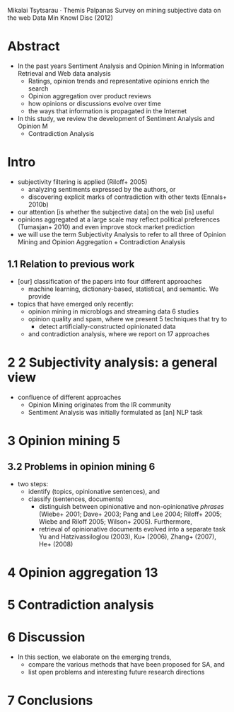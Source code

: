 Mikalai Tsytsarau · Themis Palpanas
Survey on mining subjective data on the web
Data Min Knowl Disc (2012)

# Abstract

* In the past years Sentiment Analysis and Opinion Mining in
  Information Retrieval and Web data analysis
  * Ratings, opinion trends and representative opinions enrich the search
  * Opinion aggregation over product reviews
  * how opinions or discussions evolve over time
  * the ways that information is propagated in the Internet
* In this study, we review the development of Sentiment Analysis and Opinion M
  + Contradiction Analysis

# Intro

* subjectivity filtering is applied (Riloff+ 2005)
  * analyzing sentiments expressed by the authors, or
  * discovering explicit marks of contradiction with other texts
    (Ennals+ 2010b)
* our attention [is whether the subjective data] on the web [is] useful
* opinions aggregated at a large scale may reflect political preferences
  (Tumasjan+ 2010) and even improve stock market prediction
* we will use the term Subjectivity Analysis to refer to all three of
  Opinion Mining and Opinion Aggregation + Contradiction Analysis

## 1.1 Relation to previous work

* [our] classification of the papers into four different approaches
  * machine learning, dictionary-based, statistical, and semantic. We provide
* topics that have emerged only recently:
  * opinion mining in microblogs and streaming data 6 studies
  * opinion quality and spam, where we present 5 techniques that try to
    * detect artificially-constructed opinionated data
  * and contradiction analysis, where we report on 17 approaches

# 2 2 Subjectivity analysis: a general view

* confluence of different approaches
  * Opinion Mining originates from the IR community
  * Sentiment Analysis was initially formulated as [an] NLP task

# 3 Opinion mining 5

## 3.2 Problems in opinion mining 6

* two steps:
  * identify (topics, opinionative sentences), and
  * classify (sentences, documents)
    * distinguish between opinionative and non-opinionative _phrases_
      (Wiebe+ 2001; Dave+ 2003; Pang and Lee 2004; Riloff+
      2005; Wiebe and Riloff 2005; Wilson+ 2005). Furthermore,
    * retrieval of opinionative documents evolved into a separate task
      Yu and Hatzivassiloglou (2003), Ku+ (2006), Zhang+ (2007),
      He+ (2008)

# 4 Opinion aggregation 13

# 5 Contradiction analysis

# 6 Discussion

* In this section, we elaborate on the emerging trends,
  * compare the various methods that have been proposed for SA, and
  * list open problems and interesting future research directions

# 7 Conclusions
